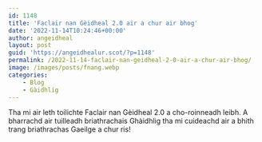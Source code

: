```yaml
---
id: 1148
title: 'Faclair nan Gèidheal 2.0 air a chur air bhog'
date: '2022-11-14T10:24:46+00:00'
author: angeidheal
layout: post
guid: 'https://angeidhealur.scot/?p=1148'
permalink: /2022-11-14-faclair-nan-geidheal-2-0-air-a-chur-air-bhog/
image: /images/posts/fnang.webp
categories:
    - Blog
    - Gàidhlig
---
```


Tha mi air leth toilichte Faclair nan Gèidheal 2.0 a cho-roinneadh leibh. A bharrachd air tuilleadh briathrachais Ghàidhlig tha mi cuideachd air a bhith trang briathrachas Gaeilge a chur ris!
